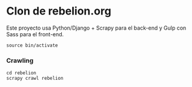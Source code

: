 # Clon de rebelion.org

Este proyecto usa Python/Django + Scrapy para el back-end y Gulp con Sass para el front-end.


```
source bin/activate
```

### Crawling

```
cd rebelion
scrapy crawl rebelion
```
